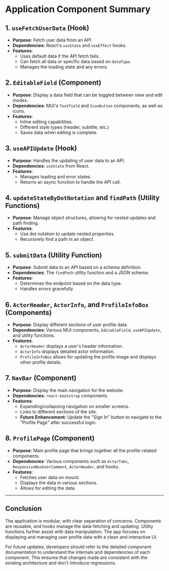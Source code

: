 
# Application Component Summary

## 1. `useFetchUserData` (Hook)
- **Purpose**: Fetch user data from an API.
- **Dependencies**: React's `useState` and `useEffect` hooks.
- **Features**:
  - Uses default data if the API fetch fails.
  - Can fetch all data or specific data based on `dataType`.
  - Manages the loading state and any errors.
  
## 2. `EditableField` (Component)
- **Purpose**: Display a data field that can be toggled between view and edit modes.
- **Dependencies**: MUI's `TextField` and `IconButton` components, as well as icons.
- **Features**:
  - Inline editing capabilities.
  - Different style types (header, subtitle, etc.)
  - Saves data when editing is complete.
  
## 3. `useAPIUpdate` (Hook)
- **Purpose**: Handles the updating of user data to an API.
- **Dependencies**: `useState` from React.
- **Features**:
  - Manages loading and error states.
  - Returns an async function to handle the API call.
  
## 4. `updateStateByDotNotation` and `findPath` (Utility Functions)
- **Purpose**: Manage object structures, allowing for nested updates and path finding.
- **Features**:
  - Use dot notation to update nested properties.
  - Recursively find a path in an object.
  
## 5. `submitData` (Utility Function)
- **Purpose**: Submit data to an API based on a schema definition.
- **Dependencies**: The `findPath` utility function and a JSON schema.
- **Features**:
  - Determines the endpoint based on the data type.
  - Handles errors gracefully.
  
## 6. `ActorHeader`, `ActorInfo`, and `ProfileInfoBox` (Components)
- **Purpose**: Display different sections of user profile data.
- **Dependencies**: Various MUI components, `EditableField`, `useAPIUpdate`, and utility functions.
- **Features**:
  - `ActorHeader` displays a user's header information.
  - `ActorInfo` displays detailed actor information.
  - `ProfileInfoBox` allows for updating the profile image and displays other profile details.
  
## 7. `NavBar` (Component)
- **Purpose**: Display the main navigation for the website.
- **Dependencies**: `react-bootstrap` components.
- **Features**:
  - Expanding/collapsing navigation on smaller screens.
  - Links to different sections of the site.
  - **Future Enhancement**: Update the "Sign In" button to navigate to the "Profile Page" after successful login.
  
## 8. `ProfilePage` (Component)
- **Purpose**: Main profile page that brings together all the profile-related components.
- **Dependencies**: Various components such as `ActorTabs`, `ResponsiveBoxUserComment`, `ActorHeader`, and hooks.
- **Features**:
  - Fetches user data on mount.
  - Displays the data in various sections.
  - Allows for editing the data.

---

## Conclusion

The application is modular, with clear separation of concerns. Components are reusable, and hooks manage the data-fetching and updating. Utility functions further assist with data manipulation. The app focuses on displaying and managing user profile data with a clean and interactive UI.

For future updates, developers should refer to the detailed component documentation to understand the internals and dependencies of each component. This ensures that changes made are consistent with the existing architecture and don't introduce regressions.
